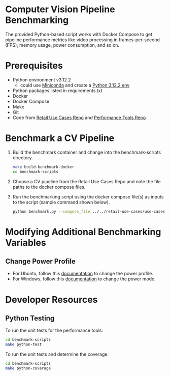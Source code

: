 # Computer Vision Pipeline Benchmarking

The provided Python-based script works with Docker Compose to get pipeline performance 
metrics like video processing in frames-per-second (FPS), memory usage, power
consumption, and so on.

# Prerequisites 

- Python environment v3.12.2
  - could use [Miniconda](https://conda.io/projects/conda/en/latest/user-guide/tasks/manage-python.html) and create a [Python 3.12.2 env](https://conda.io/projects/conda/en/latest/user-guide/tasks/manage-python.html)
- Python packages listed in requirements.txt
- Docker
- Docker Compose
- Make
- Git
- Code from [Retail Use Cases Repo](https://github.com/intel-retail/retail-use-cases) and [Performance Tools Repo](https://github.com/intel-retail/performance-tools)

# Benchmark a CV Pipeline

1. Build the benchmark container and change into the benchmark-scripts directory.
   ```bash
   make build-benchmark-docker
   cd benchmark-scripts
   ```
2. Choose a CV pipeline from the Retail Use Cases Repo and note the file paths to the docker compose files.
3. Run the benchmarking script using the docker compose file(s) as inputs to the script (sample command shown below).

    ```bash
    python benchmark.py --compose_file ../../retail-use-cases/use-cases/gst_capi/add_camera-simulator.yml --compose_file ../../retail-use-cases/use-cases/gst_capi/add_gst_capi_yolov5_ensemble.yml
    ```

# Modifying Additional Benchmarking Variables

## Change Power Profile

- For Ubuntu, follow this [documentation](https://help.ubuntu.com/stable/ubuntu-help/power-profile.html.en) to change the power profile.
- For Windows, follow this [documentation](https://support.microsoft.com/en-us/windows/change-the-power-mode-for-your-windows-pc-c2aff038-22c9-f46d-5ca0-78696fdf2de8) to change the power mode.


# Developer Resources

## Python Testing

To run the unit tests for the performance tools:

```bash
cd benchmark-scripts
make python-test
```

To run the unit tests and determine the coverage:
```bash
cd benchmark-scripts
make python-coverage
```